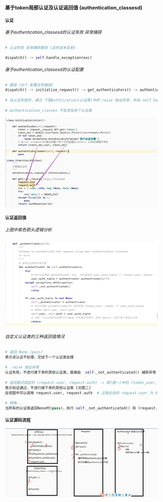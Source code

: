### 基于token局部认证及认证返回值 (authentication_classesd)

#### 认证

###### 基于authentication_classesd的认证失败 异常捕获

~~~python
# 认证失败 异常捕获路径 (此时还未反射)

dispatch() -> self.handle_exception(exc)
~~~

###### 基于authentication_classesd的认证配置

~~~python
# 路径 (drf 配置文件路径)
dispatch() -> initialize_request() -> get_authenticators() -> authentication_classes

# 当认证失败时，通过 下图Authtication(认证类)中的 raise 抛出异常，并由 self.handle_exception(exc) 捕获

# authentication_classes 不宜添加多个认证类
~~~

![基于token的认证类的编写--图一](./pictures/基于token的认证.png)



#### 认证返回值

###### 上图中紫色箭头逻辑分析

![认证类的返回值逻辑分析--图二](./pictures/认证类的返回值逻辑分析.png)

###### 自定义认证类的三种返回值情况

~~~python
# 返回 None (pass)
表示该认证不处理，交给下一个认证类处理

#  raise 抛出异常
认证失败，不进行接下来的其他认证类，直接由  self._not_authenticated() 捕获异常

# 返回格式固定的 (request.user, request.auth) -> 即[图一]中的 (token_user, token)
表示验证通过，不进行接下来的其他认证类 [见图二]
在视图中可以调用 request.user, request.auth  # 注意此处的 request.user 为 User实例对象

# 特殊...
当所有的认证类返回None时(pass)，执行 self._not_authenticated() 将 (request.user, request.auth) =[赋值为] (AnonymousUser,None), 即为匿名用户
~~~



#### 认证源码流程

![认证流程](./pictures/认证流程.png)
